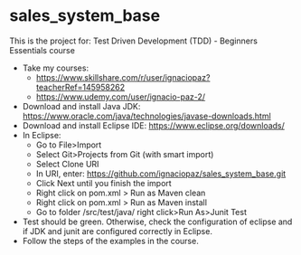 # sales_system_base
This is the project for: Test Driven Development (TDD) - Beginners Essentials course
- Take my courses:
	- https://www.skillshare.com/r/user/ignaciopaz?teacherRef=145958262
	- https://www.udemy.com/user/ignacio-paz-2/
- Download and install Java JDK: https://www.oracle.com/java/technologies/javase-downloads.html
- Download and install Eclipse IDE: https://www.eclipse.org/downloads/
- In Eclipse:
	- Go to File>Import
	- Select Git>Projects from Git (with smart import)
	- Select Clone URI
	- In URI, enter: https://github.com/ignaciopaz/sales_system_base.git
	- Click Next until you finish the import
	- Right click on pom.xml > Run as Maven clean
	- Right click on pom.xml > Run as Maven install
	- Go to folder /src/test/java/ right click>Run As>Junit Test
- Test should be green. Otherwise, check the configuration of eclipse and if JDK and junit are configured correctly in Eclipse.
- Follow the steps of the examples in the course.
